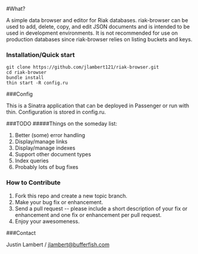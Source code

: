 #What?

A simple data browser and editor for Riak databases.  riak-browser can be used to add, delete, copy, and edit JSON documents and is intended to be used in development environments.  It is not recommended for use on production databases since riak-browser relies on listing buckets and keys.

### Installation/Quick start
```
git clone https://github.com/jlambert121/riak-browser.git
cd riak-browser
bundle install
thin start -R config.ru
```

###Config

This is a Sinatra application that can be deployed in Passenger or run with thin.  Configuration is stored in config.ru.

###TODO
#####Things on the someday list:

1. Better (some) error handling
2. Display/manage links
3. Display/manage indexes
4. Support other document types
5. Index queries
6. Probably lots of bug fixes

### How to Contribute

1. Fork this repo and create a new topic branch.
2. Make your bug fix or enhancement.
3. Send a pull request -- please include a short description of your fix or enhancement and one fix or enhancement per pull request.
4. Enjoy your awesomeness.

###Contact

Justin Lambert / jlambert@bufferfish.com
